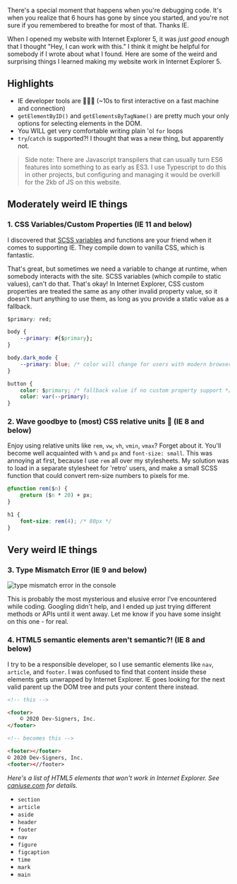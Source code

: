 <meta name="categories" content="html, css, javascript, accessibility">
<meta name="media" content="/_assets/media/vintage-cassette.jpg">

There's a special moment that happens when you're debugging code. It's when you realize that 6 hours has gone by since you started, and you're not sure if you remembered to breathe for most of that. Thanks IE.

When I opened my website with Internet Explorer 5, it was *just good enough* that I thought "Hey, I can work with this." I think it might be helpful for somebody if I wrote about what I found. Here are some of the weird and surprising things I learned making my website work in Internet Explorer 5.



## Highlights
- IE developer tools are 🐌🐌🐌 (~10s to first interactive on a fast machine and connection)
- `getElementByID()` and `getElementsByTagName()` are pretty much your only options for selecting elements in the DOM.
- You WILL get very comfortable writing plain 'ol `for` loops
- `try`/`catch` is supported?! I thought that was a new thing, but apparently not.

> Side note: There are Javascript transpilers that can usually turn ES6 features into something to as early as ES3. I use Typescript to do this in other projects, but configuring and managing it would be overkill for the 2kb of JS on this website.



## Moderately weird IE things

### 1. CSS Variables/Custom Properties (IE 11 and below)
I discovered that [SCSS variables](https://sass-lang.com/documentation/variables) and functions are your friend when it comes to supporting IE. They compile down to vanilla CSS, which is fantastic.

That's great, but sometimes we need a variable to change at runtime, when somebody interacts with the site. SCSS variables (which compile to static values), can't do that. That's okay! In Internet Explorer, CSS custom properties are treated the same as any other invalid property value, so it doesn't hurt anything to use them, as long as you provide a static value as a fallback.

```css
$primary: red;

body {
    --primary: #{$primary};
}

body.dark_mode {
    --primary: blue; /* color will change for users with modern browsers */
}

button {
    color: $primary; /* fallback value if no custom property support */
    color: var(--primary);
}
```


### 2. Wave goodbye to (most) CSS relative units 👋 (IE 8 and below)
Enjoy using relative units like `rem`, `vw`, `vh`, `vmin`, `vmax`? Forget about it. You'll become well acquainted with `%` and `px` and `font-size: small`. This was annoying at first, because I use `rem` all over my stylesheets. My solution was to load in a separate stylesheet for 'retro' users, and make a small SCSS function that could convert rem-size numbers to pixels for me.

```css
@function rem($n) {
    @return ($n * 20) + px;
}

h1 {
    font-size: rem(4); /* 80px */
}
```



## Very weird IE things


### 3. Type Mismatch Error (IE 9 and below)

![type mismatch error in the console](/_assets/media/type-mismatch-error.png)

This is probably the most mysterious and elusive error I've encountered while coding. Googling didn't help, and I ended up just trying different methods or APIs until it went away. Let me know if you have some insight on this one - for real.


### 4. HTML5 semantic elements aren't semantic?! (IE 8 and below)
I try to be a responsible developer, so I use semantic elements like `nav`, `article`, and `footer`. I was confused to find that content inside these elements gets unwrapped by Internet Explorer. IE goes looking for the next valid parent up the DOM tree and puts your content there instead.

```html
<!-- this -->

<footer>
    © 2020 Dev-Signers, Inc.
</footer>

<!-- becomes this -->

<footer></footer>
© 2020 Dev-Signers, Inc.
<footer><//footer>
```

*Here's a list of HTML5 elements that won't work in Internet Explorer. See [caniuse.com](https://caniuse.com/#feat=html5semantic) for details.*
- `section`
- `article`
- `aside`
- `header`
- `footer`
- `nav`
- `figure`
- `figcaption`
- `time`
- `mark`
- `main`